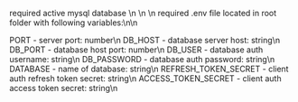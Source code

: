 required active mysql database
\n
\n
\n
required .env file located in root folder with following variables:\n\n

PORT - server port: number\n
DB_HOST - database server host: string\n
DB_PORT - database host port: number\n
DB_USER - database auth username: string\n
DB_PASSWORD - database auth password: string\n
DATABASE - name of database: string\n
REFRESH_TOKEN_SECRET - client auth refresh token secret: string\n
ACCESS_TOKEN_SECRET - client auth access token secret: string\n
